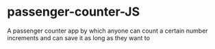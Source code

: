 # passenger-counter-JS
A passenger counter app by which anyone can count a certain number increments and can save it as long as they want to

